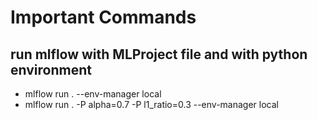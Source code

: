# Important Commands 

## run mlflow with MLProject file and with python environment
- mlflow run . --env-manager local
- mlflow run . -P alpha=0.7 -P l1_ratio=0.3 --env-manager local